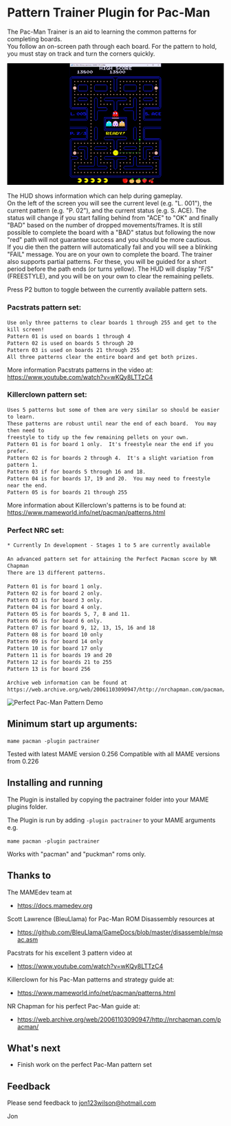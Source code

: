 # Pattern Trainer Plugin for Pac-Man #

The Pac-Man Trainer is an aid to learning the common patterns for completing boards.  
You follow an on-screen path through each board.  For the pattern to hold,  you must
stay on track and turn the corners quickly.  

![Pac-Man Trainer Plugin Demo](demo.gif)

The HUD shows information which can help during gameplay.  
On the left of the screen you will see the current level (e.g. "L. 001"),  the current
pattern (e.g. "P. 02"), and the current status (e.g. S. ACE).  The status will change 
if you start falling behind from "ACE" to "OK" and finally "BAD" based on the number of
dropped movements/frames.  It is still possible to complete the board with a "BAD" 
status but following the now "red" path will not guarantee success and you should be 
more cautious.  
If you die then the pattern will automatically fail and you will see a blinking "FAIL" 
message.  You are on your own to complete the board.
The trainer also supports partial patterns.  For these,  you will be guided for a short
period before the path ends (or turns yellow). The HUD will display "F/S" (FREESTYLE), 
and you will be on your own to clear the remaining pellets.

Press P2 button to toggle between the currently available pattern sets.
    
### Pacstrats pattern set:
    Use only three patterns to clear boards 1 through 255 and get to the kill screen!
    Pattern 01 is used on boards 1 through 4
    Pattern 02 is used on boards 5 through 20
    Pattern 03 is used on boards 21 through 255
    All three patterns clear the entire board and get both prizes.

More information Pacstrats patterns in the video at:
	https://www.youtube.com/watch?v=wKQy8LTTzC4
	
    
### Killerclown pattern set:
    Uses 5 patterns but some of them are very similar so should be easier to learn.
    These patterns are robust until near the end of each board.  You may then need to 
    freestyle to tidy up the few remaining pellets on your own. 
    Pattern 01 is for board 1 only.  It's freestyle near the end if you prefer.
    Pattern 02 is for boards 2 through 4.  It's a slight variation from pattern 1.
    Pattern 03 if for boards 5 through 16 and 18.
    Pattern 04 is for boards 17, 19 and 20.  You may need to freestyle near the end.
    Pattern 05 is for boards 21 through 255

More information about Killerclown's patterns is to be found at:
    https://www.mameworld.info/net/pacman/patterns.html


### Perfect NRC set:
    * Currently In development - Stages 1 to 5 are currently available

    An advanced pattern set for attaining the Perfect Pacman score by NR Chapman
    There are 13 different patterns.
	
	Pattern 01 is for board 1 only.
	Pattern 02 is for board 2 only.
	Pattern 03 is for board 3 only.
	Pattern 04 is for board 4 only.
	Pattern 05 is for boards 5, 7, 8 and 11.
	Pattern 06 is for board 6 only.
	Pattern 07 is for board 9, 12, 13, 15, 16 and 18
	Pattern 08 is for board 10 only
	Pattern 09 is for board 14 only
	Pattern 10 is for board 17 only
	Pattern 11 is for boards 19 and 20
	Pattern 12 is for boards 21 to 255
	Pattern 13 is for board 256

    Archive web information can be found at
    https://web.archive.org/web/20061103090947/http://nrchapman.com/pacman/


![Perfect Pac-Man Pattern Demo](demo2.gif)


## Minimum start up arguments:

```mame pacman -plugin pactrainer```


Tested with latest MAME version 0.256
Compatible with all MAME versions from 0.226

  
## Installing and running
 
The Plugin is installed by copying the pactrainer folder into your MAME plugins folder.

The Plugin is run by adding `-plugin pactrainer` to your MAME arguments e.g.

```mame pacman -plugin pactrainer```  

Works with "pacman" and "puckman" roms only.


## Thanks to

The MAMEdev team at
- https://docs.mamedev.org

Scott Lawrence (BleuLlama) for Pac-Man ROM Disassembly resources at
- https://github.com/BleuLlama/GameDocs/blob/master/disassemble/mspac.asm

Pacstrats for his excellent 3 pattern video at
- https://www.youtube.com/watch?v=wKQy8LTTzC4

Killerclown for his Pac-Man patterns and strategy guide at:
- https://www.mameworld.info/net/pacman/patterns.html

NR Chapman for his perfect Pac-Man guide at:
- https://web.archive.org/web/20061103090947/http://nrchapman.com/pacman/


## What's next

- Finish work on the perfect Pac-Man pattern set


## Feedback

Please send feedback to jon123wilson@hotmail.com

Jon